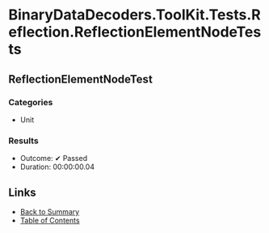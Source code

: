 # BinaryDataDecoders.ToolKit.Tests.Reflection.ReflectionElementNodeTests

## ReflectionElementNodeTest

### Categories

* Unit

### Results

* Outcome: ✔ Passed
* Duration: 00:00:00.04

## Links

* [Back to Summary](../Summary.md)
* [Table of Contents](../../TOC.md)
